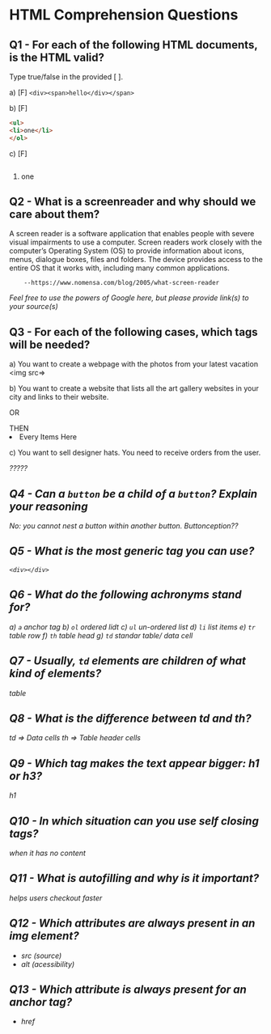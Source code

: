 # HTML Comprehension Questions

## Q1 - For each of the following HTML documents, is the HTML valid?

Type true/false in the provided [ ].

a) [F] `<div><span>hello</div></span>`

b) [F]

```html
<ul>
<li>one</li>
</ol>
```

c) [F] <ul></ul><img/><ol><li>one</li></ol>

## Q2 - What is a screenreader and why should we care about them?
A screen reader is a software application that enables people with severe visual impairments to use a computer. Screen readers work closely with the computer’s Operating System (OS) to provide information about icons, menus, dialogue boxes, files and folders. The device provides access to the entire OS that it works with, including many common applications.

        --https://www.nomensa.com/blog/2005/what-screen-reader


_Feel free to use the powers of Google here, but please provide link(s) to your source(s)_

## Q3 - For each of the following cases, which tags will be needed?

a) You want to create a webpage with the photos from your latest vacation
 <img src=></img>

b) You want to create a website that lists all the art gallery websites in your city and links to their website.
<ol></ol>  OR  <ul></ul> THEN <li>Every Items Here</li>

c) You want to sell designer hats. You need to receive orders from the user.
<address>?????

## Q4 - Can a `button` be a child of a `button`? Explain your reasoning
No: you cannot nest a button within another button. 
Buttonception??

## Q5 - What is the most generic tag you can use?
    <div></div>
## Q6 - What do the following achronyms stand for?

a) `a`
anchor tag
b) `ol`
ordered lidt
c) `ul`
un-ordered list
d) `li`
list items
e) `tr`
table row
f) `th`
table head
g) `td`
standar table/ data cell
## Q7 - Usually, `td` elements are children of what kind of elements?
table
## Q8 - What is the difference between td and th?
td => Data cells
th => Table header cells
## Q9 - Which tag makes the text appear bigger: h1 or h3?
h1
## Q10 - In which situation can you use self closing tags?
when it has no content
## Q11 - What is autofilling and why is it important?
helps users checkout faster
## Q12 - Which attributes are always present in an img element?
- src (source)
- alt (acessibility) 
## Q13 - Which attribute is always present for an anchor tag?
- href